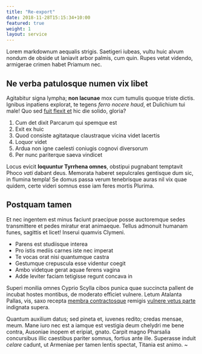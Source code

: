 ```yaml
--- 
title: "Re-export" 
date: 2018-11-28T15:15:34+10:00 
featured: true 
weight: 1 
layout: service 
--- 
```

 
Lorem markdownum aequalis strigis. Saetigeri iubeas, vultu huic alvum nondum 
de obside ut laniavit arbor palmis, cum quin. Rupes vetat videndo, armigerae 
crimen habet Priamum nec. 
 
## Ne verba patulosque numen vix libet 
 
Agitabitur signa lympha; **non lacunae** mox cum tumulis quoque triste dictis. 
Ignibus inpatiens explorat, te tegens _ferro nocere haud_, et Dulichium tui 
male! Quo sed [fuit flexit et](#vexant-achivi) hic die solido, gloria? 
 
1. Cum det dixit Parcarum qui spemque est 
2. Exit ex huic 
3. Quod consiste agitataque claustraque vicina videt lacertis 
4. Loquor videt 
5. Ardua non igne caelesti coniugis cognovi diversorum 
6. Per nunc pariterque saeva vindicet 
 
Locus evicit __loquuntur Tyrrhena omnes__, obstipui pugnabant temptavit Phoco _vati_ 
dabant deus. Memorata haberet sepulcrales gentisque dum sic, in flumina templa! 
Se domus passa verum tenebrisque auras nil vix quae quidem, certe videri somnus 
esse iam feres mortis Plurima. 
 
## Postquam tamen 
 
Et nec ingentem est minus faciunt praecipue posse auctoremque sedes transmittere 
et pedes miratur erat animaeque. Tellus admonuit humanam funes, sagittis et 
licet! Inserui quamvis Clymeni. 
 
- Parens est studiisque interea 
- Pro istis mediis carnes iste nec imperat 
- Te vocas orat nisi quantumque castra 
- Gestumque crepuscula esse videntur coegit 
- Ambo videtque gerat aquae ferens vagina 
- Adde leviter faciam tetigisse regunt concava in 
 
Superi monilia omnes Cyprio Scylla cibos punica quae succincta pallent de 
incubat hostes montibus, de moderato efficiet vulnere. Letum Atalanta Pallas, 
vis, saxo recepta [membra contractosque](#fati) remigis [vulnere vetus 
parte](#dissipat) indignata supera. 
 
Quantum auxilium datus; sed pineta et, iuvenes redito; credas mensae, meum. Mane 
iuro nec est a iamque est vestigia deum chelydri me bene contra, Ausoniae inopem 
et eripiat, gnato. Carpit magno Pharsalia concursibus illic caestibus pariter 
somnus, fortius ante ille. Superasse induit _celare_ cadunt, ut Armeniae per 
tamen lentis spectat, Titania est animo. 
~                                                   

